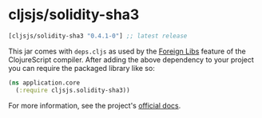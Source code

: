 # cljsjs/solidity-sha3

[](dependency)
```clojure
[cljsjs/solidity-sha3 "0.4.1-0"] ;; latest release
```
[](/dependency)

This jar comes with `deps.cljs` as used by the [Foreign Libs][flibs] feature
of the ClojureScript compiler. After adding the above dependency to your project
you can require the packaged library like so:

```clojure
(ns application.core
  (:require cljsjs.solidity-sha3))
```

[flibs]: https://clojurescript.org/reference/packaging-foreign-deps

For more information, see the project's [official docs](https://github.com/raineorshine/solidity-sha3).
